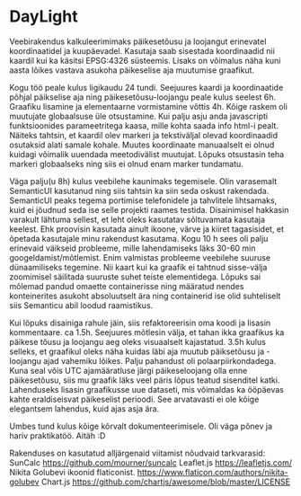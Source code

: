 # DayLight

Veebirakendus kalkuleerimimaks päikesetõusu ja loojangut erinevatel koordinaatidel ja kuupäevadel. Kasutaja saab sisestada koordinaadid nii kaardil kui ka käsitsi EPSG:4326 süsteemis. Lisaks on võimalus näha kuni aasta lõikes vastava asukoha päikeselise aja muutumise graafikut.

Kogu töö peale kulus ligikaudu 24 tundi. Seejuures kaardi ja koordinaatide põhjal päikselise aja ning päikesetõusu-loojangu peale kulus seelest 6h. Graafiku lisamine ja elementaarne vormistamine võttis 4h. Kõige raskem oli muutujate globaalsuse üle otsustamine. Kui palju asju anda javascripti funktsioonides parameetritega kaasa, mille kohta saada info html-i pealt. Näiteks tahtsin, et kaardil olev markeri ja tekstiväljal olevad koordinaadid osutaksid alati samale kohale. Muutes koordinaate manuaalselt ei olnud kuidagi võimalik uuendada meetodivälist muutujat. Lõpuks otsustasin teha markeri globaalseks ning siis ei olnud enam marker tundamatu.

Väga palju(u 8h) kulus veebilehe kaunimaks tegemisele. Olin varasemalt SemanticUI kasutanud ning siis tahtsin ka siin seda oskust rakendada. SemanticUI peaks tegema portimise telefonidele ja tahvlitele lihtsamaks, kuid ei jõudnud seda ise selle projekti raames testida. Disainimisel hakkasin varakult lähtuma sellest, et leht oleks kasutatav sõltuvamata kasutaja keelest. Ehk proovisin kasutada ainult ikoone, värve ja kiiret tagasisidet, et õpetada kasutajale minu rakendust kasutama. Kogu 10 h sees oli palju erinevaid väikseid probleeme, mille lahendamiseks läks 30-60 min googeldamist/mõtlemist. Enim valmistas probleeme veebilehe suuruse dünaamiliseks tegemine. Nii kaart kui ka graafik ei tahtnud sisse-välja zoomimisel säilitada suuruste suhet teiste elementidega. Lõpuks sai mõlemad pandud omaette containerisse ning määratud nendes konteinerites asukoht absoluutselt ära ning containerid ise olid suhteliselt siis Semanticu abil loodud raamistikus.

Kui lõpuks disainiga rahule jäin, siis refaktoreerisin oma koodi ja lisasin kommentaare. ca 1.5h. Seejuures mõtlesin välja, et tahan ikka graafikus ka päikese tõusu ja loojangu aeg oleks visuaalselt kajastatud. 3.5h kulus selleks, et graafikul oleks näha kuidas läbi aja muutub päiksetõusu ja -loojangu ajad vahemiku lõikes. Palju pahandust oli polaarpiirkondadega. Kuna seal võis UTC ajamääratluse järgi päikeseloojang olla enne päikesetõusu, siis mu graafik läks veel päris lõpus teatud sisenditel katki. Lahenduseks lisasin graafikusse uue dataseti, mis võimaldas ka ööpäevas kahte eraldiseisvat päikeselist perioodi. See arvatavasti ei ole kõige elegantsem lahendus, kuid ajas asja ära.

Umbes tund kulus kõige kõrvalt dokumenteerimisele.
Oli väga põnev ja hariv praktikatöö. Aitäh :D

Rakenduses on kasutatud alljärgenaid viitamist nõudvaid tarkvarasid:
SunCalc https://github.com/mourner/suncalc
Leaflet.js https://leafletjs.com/
Nikita Golubevi ikoonid flaticonist. https://www.flaticon.com/authors/nikita-golubev
Chart.js https://github.com/chartjs/awesome/blob/master/LICENSE
